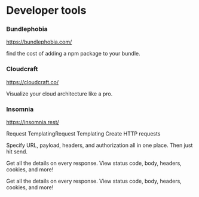 # Developer tools

### Bundlephobia

https://bundlephobia.com/

find the cost of adding a npm package to your bundle.

### Cloudcraft

https://cloudcraft.co/

Visualize your cloud architecture like a pro.

### Insomnia

https://insomnia.rest/

Request TemplatingRequest Templating
Create HTTP requests

Specify URL, payload, headers, and authorization all in one place. Then just hit send.

Get all the details on every response. View status code, body, headers, cookies, and more!

Get all the details on every response. View status code, body, headers, cookies, and more!